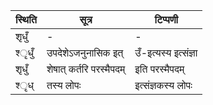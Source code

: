 | स्थिति | सूत्र | टिप्पणी |
| ----- | ------- | ------ |
| श‍ृधुँ | - | - |
| श्‍ृधुँ | उपदेशेऽजनुनासिक इत् | उँ-इत्यस्य इत्संज्ञा |
| श‍ृधुँ | शेषात् कर्तरि परस्मैपदम् | इति परस्मैपदम् |
| श्‍ृध् | तस्य लोपः | इत्संज्ञकस्य लोपः |
